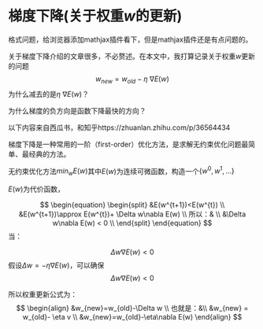 # 梯度下降(关于权重$w$的更新)

格式问题，给浏览器添加mathjax插件看下，但是mathjax插件还是有点问题的。

关于梯度下降介绍的文章很多，不必赘述。在本文中，我打算记录关于权重$w​$更新的问题
$$
w_{new} = w_{old} - \eta \ \nabla E(w)
$$
为什么减去的是$\eta \ \nabla E(w)$？

为什么梯度的负方向是函数下降最快的方向？

以下内容来自西瓜书，和知乎https://zhuanlan.zhihu.com/p/36564434

梯度下降是一种常用的一阶（first-order）优化方法，是求解无约束优化问题最简单、最经典的方法。

无约束优化方法$min_wE(w)​$其中$E(w)​$为连续可微函数，构造一个$\{w^0,w^1,...\}​$

$E(w)$为代价函数，


$$
\begin{equation}
\begin{split}
&E(w^{t+1})<E(w^{t}) \\
&E(w^{t+1})\approx E(w^{t})+ \Delta w\nabla E(w) \\
所以：& \\
&\Delta w\nabla E(w) < 0 \\
\end{split}
\end{equation}
$$
当：

$$\Delta w\nabla E(w) < 0​$$假设$\Delta w = -\eta\nabla E(w)​$，可以确保$$\Delta w\nabla E(w) < 0​$$

所以权重更新公式为：
$$
\begin{align}
&w_{new}=w_{old}-\Delta w \\
也就是：&\\
&w_{new} = w_{old}- \eta v \\
&w_{new}=w_{old}-\eta\nabla E(w)
\end{align}
$$





